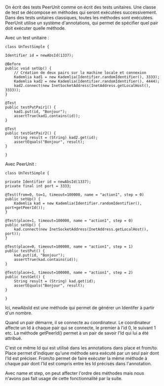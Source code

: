 On écrit des tests PeerUnit comme on écrit des tests unitaires. Une classe de test se décompose en méthodes qui seront exécutées successivement. Dans des tests unitaires classiques, toutes les méthodes sont exécutées. PeerUnit utilise un système d'annotations, qui permet de spécifier quel pair doit exécuter quelle méthode.

Avec un test unitaire :

```
class UnTestSimple {

Identifier id = newAbsId(1337);

@Before
public void setUp() {
    // Création de deux pairs sur la machine locale et connexion
    Kademlia kad1 = new Kademlia(Identifier.randomIdentifier(), 3333);
    Kademlia kad2 = new Kademlia(Identifier.randomIdentifier(), 4444);
    kad2.connect(new InetSocketAddress(InetAddress.getLocalHost(), 3333));
}

@Test
public testPutPair1() {
    kad1.put(id, "Bonjour");
    assertTrue(kad1.contains(id));
}

@Test
public testGetPair2() {
    String result = (String) kad2.get(id);
    assertEquals("Bonjour", result);
}

}
```

Avec PeerUnit :
```
class UnTestSimple {

private Identifier id = newAbsId(1337);
private final int port = 3333;

@Test(from=0, to=1, timeout=100000, name = "action1", step = 0)
public setUp() {
    Kademlia kad = new Kademlia(Identifier.randomIdentifier(), port+getPeerId());
}

@Test(place=1, timeout=100000, name = "action1", step = 0)
public setUp() {
    kad.connect(new InetSocketAddress(InetAddress.getLocalHost(), port));
}

@Test(place=0, timeout=100000, name = "action1", step = 1)
public testPut() {
    kad.put(id, "Bonjour");
    assertTrue(kad.contains(id));
}

@Test(place=1, timeout=100000, name = "action1", step = 2)
public testGet() {
    String result = (String) kad.get(id);
    assertEquals("Bonjour", result);
}

}
```

Ici, newAbsId est une méthode qui permet de générer un Identifer à partir d'un nombre.

Quand un pair démarre, il se connecte au coordinateur. Le coordinateur affecte un Id à chaque pair qui se connecte, le premier à l'id 0, le suivant 1 etc. La méthode getPeerId() permet à un pair de savoir l'Id qui lui a été attribué.

C'est ce même Id qui est utilisé dans les annotations dans place et from/to. Place permet d'indiquer qu'une méthode sera exécuté par un seul pair dont l'Id est préciser. From/to permet de faire exécuter la même méthode à chaque pair dont l'Id est compris entre les Id précisés dans l'annotation.

Avec name et step, on peut affecter l'ordre des méthodes mais nous n'avons pas fait usage de cette fonctionnalité par la suite.